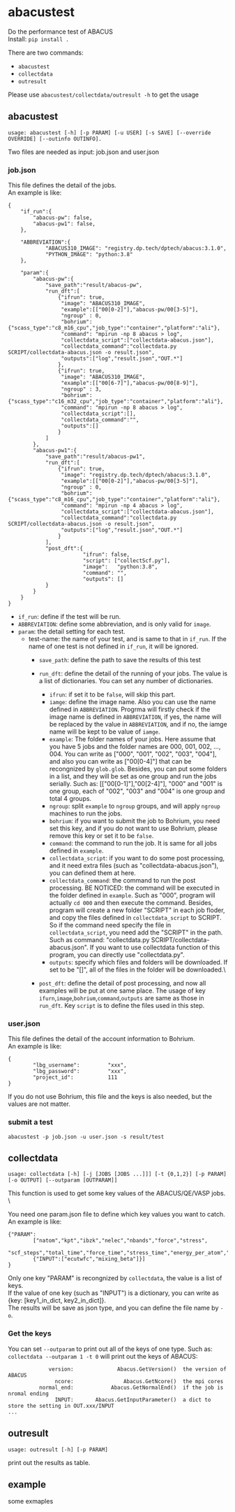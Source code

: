 # abacustest
Do the performance test of ABACUS \
Install:
`pip install .`

There are two commands:
- `abacustest`
- `collectdata`
- `outresult`

Please use `abacustest/collectdata/outresult -h` to get the usage

## abacustest
```
usage: abacustest [-h] [-p PARAM] [-u USER] [-s SAVE] [--override OVERRIDE] [--outinfo OUTINFO]. 
```
Two files are needed as input: job.json and user.json

### job.json
This file defines the detail of the jobs. \
An example is like:
```
{
    "if_run":{
        "abacus-pw": false,
        "abacus-pw1": false,
    },

    "ABBREVIATION":{
            "ABACUS310_IMAGE": "registry.dp.tech/dptech/abacus:3.1.0",
            "PYTHON_IMAGE": "python:3.8"
    },

    "param":{
        "abacus-pw":{
            "save_path":"result/abacus-pw",
            "run_dft":[
                {"ifrun": true,
                 "image": "ABACUS310_IMAGE",
                 "example":[["00[0-2]"],"abacus-pw/00[3-5]"],
                 "ngroup" : 0,
                 "bohrium": {"scass_type":"c8_m16_cpu","job_type":"container","platform":"ali"},
                 "command": "mpirun -np 8 abacus > log",
                 "collectdata_script":["collectdata-abacus.json"],
                 "collectdata_command":"collectdata.py SCRIPT/collectdata-abacus.json -o result.json",
                 "outputs":["log","result.json","OUT.*"]
                },
                {"ifrun": true,
                 "image": "ABACUS310_IMAGE",
                 "example":[["00[6-7]"],"abacus-pw/00[8-9]"],
                 "ngroup" : 3,
                 "bohrium": {"scass_type":"c16_m32_cpu","job_type":"container","platform":"ali"},
                 "command": "mpirun -np 8 abacus > log",
                 "collectdata_script":[],
                 "collectdata_command":"",
                 "outputs":[]
                }
            ]
        },
        "abacus-pw1":{
            "save_path":"result/abacus-pw1",
            "run_dft":[
                {"ifrun": true,
                 "image": "registry.dp.tech/dptech/abacus:3.1.0",
                 "example":[["00[0-2]"],"abacus-pw/00[3-5]"],
                 "ngroup" : 0,
                 "bohrium": {"scass_type":"c8_m16_cpu","job_type":"container","platform":"ali"},
                 "command": "mpirun -np 4 abacus > log",
                 "collectdata_script":["collectdata-abacus.json"],
                 "collectdata_command":"collectdata.py SCRIPT/collectdata-abacus.json -o result.json",
                 "outputs":["log","result.json","OUT.*"]
                }
            ],
            "post_dft":{
                        "ifrun": false,
                        "script": ["collectScf.py"],
                        "image":   "python:3.8",
                        "command": "",
                        "outputs": []
            }
        }
    }
}
```
- `if_run`: define if the test will be run.
- `ABBREVIATION`: define some abbreviation, and is only valid for `image`.
- `param`: the detail setting for each test.
  - test-name: the name of your test, and is same to that in `if_run`. If the name of one test is not defined in `if_run`, it will be ignored.
    - `save_path`: define the path to save the results of this test
    - `run_dft`: define the detail of the running of your jobs. The value is a list of dictionaries. You can set any number of dictionaries.
      - `ifrun`: if set it to be `false`, will skip this part. 
      - `iamge`: define the image name. Also you can use the name defined in `ABBREVIATION`. Progrma will firstly check if the image name is defined in `ABBREVIATION`, if yes, the name will be replaced by the value in `ABBREVIATION`, and if no, the iamge name will be kept to be value of `iamge`.
      - `example`: The folder names of your jobs. Here assume that you have 5 jobs and the folder names are 000, 001, 002, ..., 004. You can write as ["000", "001", "002", "003", "004"], and also you can write as ["00[0-4]"] that can be recongnized by `glob.glob`. Besides, you can put some folders in a list, and they will be set as one group and run the jobs serially. Such as: [["00[0-1]"],"00[2-4]"], "000" and "001" is one group, each of "002", "003" and "004" is one group and total 4 groups.
      - `ngroup`: split `example` to `ngroup` groups, and will apply `ngroup` machines to run the jobs.
      - `bohrium`: if you want to submit the job to Bohrium, you need set this key, and if you do not want to use Bohrium, please remove this key or set it to be `false`.
      - `command`: the command to run the job. It is same for all jobs defined in `example`.
      - `collectdata_script`: if you want to do some post processing, and it need extra files (such as "collectdata-abacus.json"), you can defined them at here.
      - `collectdata_command`: the command to run the post processing. BE NOTICED: the command will be executed in the folder defined in `example`. Such as "000", program will actually `cd 000` and then execute the command. Besides, program will create a new folder "SCRIPT" in each job floder, and copy the files defined in `collectdata_script` to SCRIPT. So if the command need specify the file in `collectdata_script`, you need add the "SCRIPT" in the path. Such as command: "collectdata.py SCRIPT/collectdata-abacus.json". If you want to use collectdata function of this program, you can directly use "collectdata.py".
      - `outputs`: specify which files and folders will be downloaded. If set to be "[]", all of the files in the folder will be downloaded.\
  
    - `post_dft`: define the detail of post processing, and now all examples will be put at one same place. The usage of key `ifurn`,`image`,`bohrium`,`command`,`outputs` are same as those in `run_dft`. Key `script` is to define the files used in this step.

### user.json
This file defines the detail of the account information to Bohrium. \
An example is like: 
```
{
        "lbg_username":         "xxx",
        "lbg_password":         "xxx",
        "project_id":           111
}
```
If you do not use Bohrium, this file and the keys is also needed, but the values are not matter.

### submit a test
```
abacustest -p job.json -u user.json -s result/test
```


## collectdata
```
usage: collectdata [-h] [-j [JOBS [JOBS ...]]] [-t {0,1,2}] [-p PARAM] [-o OUTPUT] [--outparam [OUTPARAM]]
```
This function is used to get some key values of the ABACUS/QE/VASP jobs. \

You need one param.json file to define which key values you want to catch. \
An example is like:
```
{"PARAM":
        ["natom","kpt","ibzk","nelec","nbands","force","stress",
        "scf_steps","total_time","force_time","stress_time","energy_per_atom","band_gap",
        {"INPUT":["ecutwfc","mixing_beta"]}]
}
```
Only one key "PARAM" is recongnized by `collectdata`, the value is a list of keys. \
If the value of one key (such as "INPUT") is a dictionary, you can write as {key: [key1_in_dict, key2_in_dict]}. \
The results will be save as json type, and you can define the file name by `-o`.

### Get the keys
You can set `--outparam` to print out all of the keys of one type. Such as: `collectdata --outparam 1 -t 0` will print out the keys of ABACUS:
```
             version:	           Abacus.GetVersion()	the version of ABACUS
               ncore:	             Abacus.GetNcore()	the mpi cores
          normal_end:	         Abacus.GetNormalEnd()	if the job is nromal ending
               INPUT:	    Abacus.GetInputParameter()	a dict to store the setting in OUT.xxx/INPUT
...
```


## outresult
```
usage: outresult [-h] [-p PARAM]
```
print out the results as table.




## example
some exmaples


